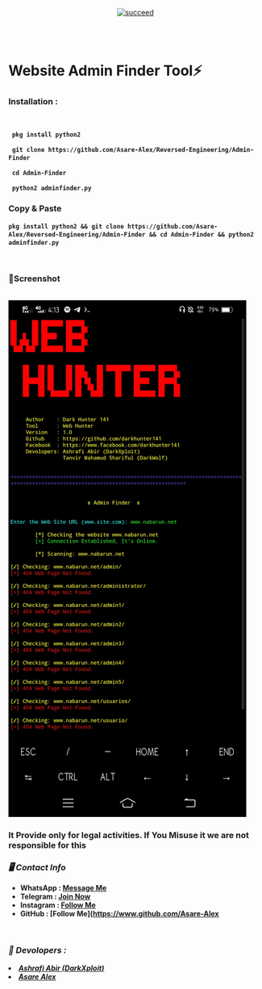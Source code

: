 <p align="center">
<a href="#"><img title="succeed" src="https://img.shields.io/badge/deobfuscating-succeed-green?colorB=%23017e40&style=for-the-badge"></a>
</p>
<br/><br/>

<b><h1>Website Admin Finder Tool⚡</h1><b>

<h3><b>Installation : </b></h3>
<br>

```
 pkg install python2
```
```
 git clone https://github.com/Asare-Alex/Reversed-Engineering/Admin-Finder
```
```
 cd Admin-Finder
```
```
 python2 adminfinder.py
```
<h3><b>Copy & Paste</b></h3>

```
pkg install python2 && git clone https://github.com/Asare-Alex/Reversed-Engineering/Admin-Finder && cd Admin-Finder && python2 adminfinder.py
```
<br>
<h3><b>📸Screenshot</b></h3>
<br>
<img src="https://raw.githubusercontent.com/darkhunter141/Admin-Finder/main/Screenshot_20210509_161312.jpg">
<br>
<h3> It Provide only for legal activities. If You Misuse it we are not responsible for this</h3>
<h3><b><i>🖥️ Contact Info </i></b></h3>

* WhatsApp : [Message Me](https://wa.me/+233596566340)
* Telegram : [Join Now](https://t.me/thetechzon)
* Instagram : [Follow Me](https://www.instagram.com/_alexis_himself)
* GitHub : [Follow Me](https://www.github.com/Asare-Alex

<br>
<h3><b><i>🤠 Devolopers :</i></b></h3>
<li> <i><a href="https://www.facebook.com/ashrafiabir04">Ashrafi Abir (DarkXploit)</a></i></li>
<li>  <i><a href="https://wa.me/+233596566340">Asare Alex</a></i></li>
